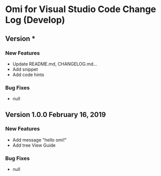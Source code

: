 # Omi for Visual Studio Code Change Log (Develop)

## Version *

### New Features

- Update README.md, CHANGELOG.md...
- Add snippet
- Add code hints

### Bug Fixes

- null

## Version 1.0.0 February 16, 2019

### New Features

- Add message "hello omi!"
- Add tree View Guide

### Bug Fixes

- null



